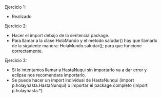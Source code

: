 Ejercicio 1: 
- Realizado

Ejercicio 2: 
- Hacer el import debajo de la sentencia package.
- Para llamar a la clase HolaMundo y el metodo saludar() hay que llamarlo de la siguiente manera: HolaMundo.saludar(); para que funcione correctamente.

Ejercicio 3:
- Si lo intentamos llamar a HastaNuqui sin importarlo va a dar error y eclipse nos recomendara importarlo. 
- Se puede hacer un import individual de HastaNunqui (import p.holayhasta.HastaNunqui) o importar el package completo (import p.holayhasta.*) 